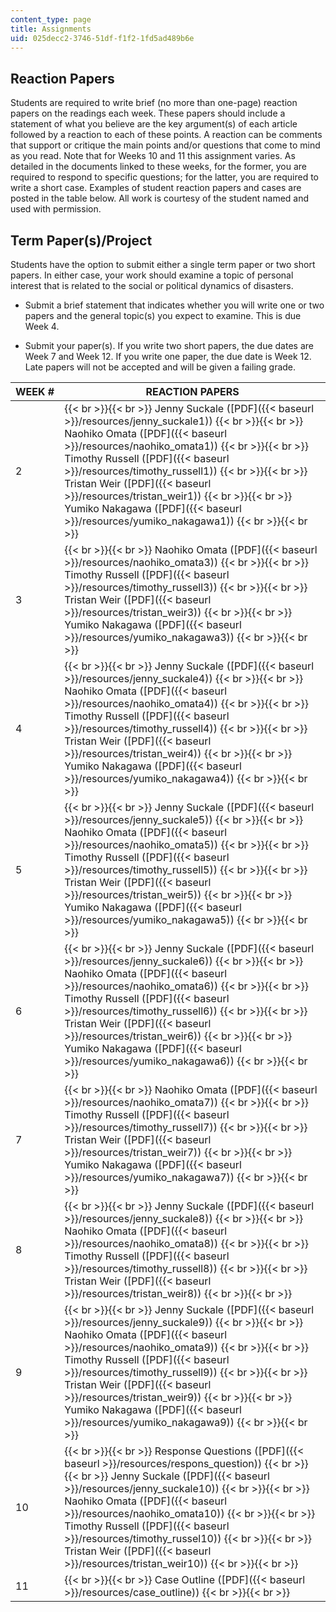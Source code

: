 ```yaml
---
content_type: page
title: Assignments
uid: 025decc2-3746-51df-f1f2-1fd5ad489b6e
---
```


Reaction Papers
---------------

Students are required to write brief (no more than one-page) reaction papers on the readings each week. These papers should include a statement of what you believe are the key argument(s) of each article followed by a reaction to each of these points. A reaction can be comments that support or critique the main points and/or questions that come to mind as you read. Note that for Weeks 10 and 11 this assignment varies. As detailed in the documents linked to these weeks, for the former, you are required to respond to specific questions; for the latter, you are required to write a short case. Examples of student reaction papers and cases are posted in the table below. All work is courtesy of the student named and used with permission.

Term Paper(s)/Project
---------------------

Students have the option to submit either a single term paper or two short papers. In either case, your work should examine a topic of personal interest that is related to the social or political dynamics of disasters.

*   Submit a brief statement that indicates whether you will write one or two papers and the general topic(s) you expect to examine. This is due Week 4.  
    
*   Submit your paper(s). If you write two short papers, the due dates are Week 7 and Week 12. If you write one paper, the due date is Week 12. Late papers will not be accepted and will be given a failing grade.

| WEEK # | REACTION PAPERS |
| --- | --- |
| 2 |  {{< br >}}{{< br >}} Jenny Suckale ([PDF]({{< baseurl >}}/resources/jenny_suckale1)) {{< br >}}{{< br >}} Naohiko Omata ([PDF]({{< baseurl >}}/resources/naohiko_omata1)) {{< br >}}{{< br >}} Timothy Russell ([PDF]({{< baseurl >}}/resources/timothy_russell1)) {{< br >}}{{< br >}} Tristan Weir ([PDF]({{< baseurl >}}/resources/tristan_weir1)) {{< br >}}{{< br >}} Yumiko Nakagawa ([PDF]({{< baseurl >}}/resources/yumiko_nakagawa1)) {{< br >}}{{< br >}}  |
| 3 |  {{< br >}}{{< br >}} Naohiko Omata ([PDF]({{< baseurl >}}/resources/naohiko_omata3)) {{< br >}}{{< br >}} Timothy Russell ([PDF]({{< baseurl >}}/resources/timothy_russell3)) {{< br >}}{{< br >}} Tristan Weir ([PDF]({{< baseurl >}}/resources/tristan_weir3)) {{< br >}}{{< br >}} Yumiko Nakagawa ([PDF]({{< baseurl >}}/resources/yumiko_nakagawa3)) {{< br >}}{{< br >}}  |
| 4 |  {{< br >}}{{< br >}} Jenny Suckale ([PDF]({{< baseurl >}}/resources/jenny_suckale4)) {{< br >}}{{< br >}} Naohiko Omata ([PDF]({{< baseurl >}}/resources/naohiko_omata4)) {{< br >}}{{< br >}} Timothy Russell ([PDF]({{< baseurl >}}/resources/timothy_russell4)) {{< br >}}{{< br >}} Tristan Weir ([PDF]({{< baseurl >}}/resources/tristan_weir4)) {{< br >}}{{< br >}} Yumiko Nakagawa ([PDF]({{< baseurl >}}/resources/yumiko_nakagawa4)) {{< br >}}{{< br >}}  |
| 5 |  {{< br >}}{{< br >}} Jenny Suckale ([PDF]({{< baseurl >}}/resources/jenny_suckale5)) {{< br >}}{{< br >}} Naohiko Omata ([PDF]({{< baseurl >}}/resources/naohiko_omata5)) {{< br >}}{{< br >}} Timothy Russell ([PDF]({{< baseurl >}}/resources/timothy_russell5)) {{< br >}}{{< br >}} Tristan Weir ([PDF]({{< baseurl >}}/resources/tristan_weir5)) {{< br >}}{{< br >}} Yumiko Nakagawa ([PDF]({{< baseurl >}}/resources/yumiko_nakagawa5)) {{< br >}}{{< br >}}  |
| 6 |  {{< br >}}{{< br >}} Jenny Suckale ([PDF]({{< baseurl >}}/resources/jenny_suckale6)) {{< br >}}{{< br >}} Naohiko Omata ([PDF]({{< baseurl >}}/resources/naohiko_omata6)) {{< br >}}{{< br >}} Timothy Russell ([PDF]({{< baseurl >}}/resources/timothy_russell6)) {{< br >}}{{< br >}} Tristan Weir ([PDF]({{< baseurl >}}/resources/tristan_weir6)) {{< br >}}{{< br >}} Yumiko Nakagawa ([PDF]({{< baseurl >}}/resources/yumiko_nakagawa6)) {{< br >}}{{< br >}}  |
| 7 |  {{< br >}}{{< br >}} Naohiko Omata ([PDF]({{< baseurl >}}/resources/naohiko_omata7)) {{< br >}}{{< br >}} Timothy Russell ([PDF]({{< baseurl >}}/resources/timothy_russell7)) {{< br >}}{{< br >}} Tristan Weir ([PDF]({{< baseurl >}}/resources/tristan_weir7)) {{< br >}}{{< br >}} Yumiko Nakagawa ([PDF]({{< baseurl >}}/resources/yumiko_nakagawa7)) {{< br >}}{{< br >}}  |
| 8 |  {{< br >}}{{< br >}} Jenny Suckale ([PDF]({{< baseurl >}}/resources/jenny_suckale8)) {{< br >}}{{< br >}} Naohiko Omata ([PDF]({{< baseurl >}}/resources/naohiko_omata8)) {{< br >}}{{< br >}} Timothy Russell ([PDF]({{< baseurl >}}/resources/timothy_russell8)) {{< br >}}{{< br >}} Tristan Weir ([PDF]({{< baseurl >}}/resources/tristan_weir8)) {{< br >}}{{< br >}}  |
| 9 |  {{< br >}}{{< br >}} Jenny Suckale ([PDF]({{< baseurl >}}/resources/jenny_suckale9)) {{< br >}}{{< br >}} Naohiko Omata ([PDF]({{< baseurl >}}/resources/naohiko_omata9)) {{< br >}}{{< br >}} Timothy Russell ([PDF]({{< baseurl >}}/resources/timothy_russell9)) {{< br >}}{{< br >}} Tristan Weir ([PDF]({{< baseurl >}}/resources/tristan_weir9)) {{< br >}}{{< br >}} Yumiko Nakagawa ([PDF]({{< baseurl >}}/resources/yumiko_nakagawa9)) {{< br >}}{{< br >}}  |
| 10 |  {{< br >}}{{< br >}} Response Questions ([PDF]({{< baseurl >}}/resources/respons_question)) {{< br >}}{{< br >}} Jenny Suckale ([PDF]({{< baseurl >}}/resources/jenny_suckale10)) {{< br >}}{{< br >}} Naohiko Omata ([PDF]({{< baseurl >}}/resources/naohiko_omata10)) {{< br >}}{{< br >}} Timothy Russell ([PDF]({{< baseurl >}}/resources/timothy_russel10)) {{< br >}}{{< br >}} Tristan Weir ([PDF]({{< baseurl >}}/resources/tristan_weir10)) {{< br >}}{{< br >}}  |
| 11 |  {{< br >}}{{< br >}} Case Outline ([PDF]({{< baseurl >}}/resources/case_outline)) {{< br >}}{{< br >}}